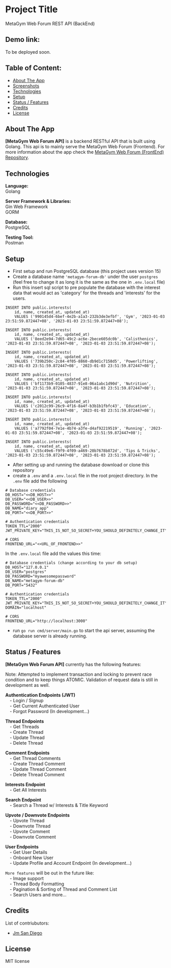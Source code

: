 # Project Title

MetaGym Web Forum REST API (BackEnd)

## Demo link:

To be deployed soon.

## Table of Content:

- [About The App](#about-the-app)
- [Screenshots](#screenshots)
- [Technologies](#technologies)
- [Setup](#setup)
- [Status / Features](#status)
- [Credits](#credits)
- [License](#license)

## About The App

**[MetaGym Web Forum API]** is a backend RESTful API that is built using Golang. This api is to mainly serve the MetaGym Web Forum (Frontend). For more information about the app check the [MetaGym Web Forum (FrontEnd) Repository](https://github.com/jmsandiegoo/metagym_web_forum_frontend).

## Technologies

**Language:**\
Golang

**Server Framework & Libraries:**\
Gin Web Framework\
GORM

**Database:**\
PostgreSQL

**Testing Tool:**\
Postman

## Setup

- First setup and run PostgreSQL database (this project uses version 15)
- Create a database name `'metagym-forum-db'` under the user `postgres` (feel free to change it as long it is the same as the one in `.env.local` file)
- Run this insert sql script to pre populate the database with the interest data that would act as 'category' for the threads and 'interests' for the users.

```
INSERT INTO public.interests(
	id, name, created_at, updated_at)
	VALUES ('990145d4-6bef-4e2b-a1a3-232b3de3efbf', 'Gym', '2023-01-03 23:51:59.872447+08', '2023-01-03 23:51:59.872447+08');

INSERT INTO public.interests(
	id, name, created_at, updated_at)
	VALUES ('8eed2e94-7d65-49c2-ac6e-2bece605dc0b', 'Calisthenics', '2023-01-03 23:51:59.872447+08', '2023-01-03 23:51:59.872447+08');

INSERT INTO public.interests(
	id, name, created_at, updated_at)
	VALUES ('739b250c-2c84-4f05-8860-db9d1c7158d5', 'Powerlifting', '2023-01-03 23:51:59.872447+08', '2023-01-03 23:51:59.872447+08');

INSERT INTO public.interests(
	id, name, created_at, updated_at)
	VALUES ('bf1173b9-0105-4837-91e8-06a1abc1d90d', 'Nutrition', '2023-01-03 23:51:59.872447+08', '2023-01-03 23:51:59.872447+08');

INSERT INTO public.interests(
	id, name, created_at, updated_at)
	VALUES ('c2012c99-26c9-4f16-8a4f-b3b1b1fbfc43', 'Education', '2023-01-03 23:51:59.872447+08', '2023-01-03 23:51:59.872447+08');

INSERT INTO public.interests(
	id, name, created_at, updated_at)
	VALUES ('a7792f04-7e1e-4b74-a3fe-d4af92219519', 'Running', '2023-01-03 23:51:59.872447+08', '2023-01-03 23:51:59.872447+08');

INSERT INTO public.interests(
	id, name, created_at, updated_at)
	VALUES ('c55c49e6-f9f9-4f09-a469-20b7678b872d', 'Tips & Tricks', '2023-01-03 23:51:59.872447+08', '2023-01-03 23:51:59.872447+08');
```

- After setting up and running the database download or clone this repository
- create a `.env` and a `.env.local` file in the root project directory.
  In the `.env` file add the following

```
# Database credentials
DB_HOST="<<DB_HOST>>"
DB_USER="<<DB_USER>>"
DB_PASSWORD="<<DB_PASSWORD>>"
DB_NAME="diary_app"
DB_PORT="<<DB_PORT>>"

# Authentication credentials
TOKEN_TTL="2000"
JWT_PRIVATE_KEY="THIS_IS_NOT_SO_SECRET+YOU_SHOULD_DEFINITELY_CHANGE_IT"

# CORS
FRONTEND_URL="<<URL_OF_FRONTEND>>"
```

In the `.env.local` file add the values this time:

```
# Database credentials (change according to your db setup)
DB_HOST="127.0.0.1"
DB_USER="postgres"
DB_PASSWORD="myawesomepassword"
DB_NAME="metagym-forum-db"
DB_PORT="5432"

# Authentication credentials
TOKEN_TTL="2000"
JWT_PRIVATE_KEY="THIS_IS_NOT_SO_SECRET+YOU_SHOULD_DEFINITELY_CHANGE_IT"
DOMAIN="localhost"

# CORS
FRONTEND_URL="http://localhost:3000"
```

- run `go run cmd/server/main.go` to start the api server, assuming the database server is already running.

## Status / Features

**[MetaGym Web Forum API]** currently has the following features:

Note: Attempted to implement transaction and locking to prevent race condition and to keep things ATOMIC. Validation of request data is still in development as well.

**Authentication Endpoints (JWT)**\
&emsp;- Login / Signup\
&emsp;- Get Current Authenticated User\
&emsp;- Forgot Password (In development...)

**Thread Endpoints**\
&emsp;- Get Threads\
&emsp;- Create Thread\
&emsp;- Update Thread\
&emsp;- Delete Thread

**Comment Endpoints**\
&emsp;- Get Thread Comments\
&emsp;- Create Thread Comment\
&emsp;- Update Thread Comment\
&emsp;- Delete Thread Comment

**Interests Endpoint**\
&emsp;- Get All Interests

**Search Endpoint**\
&emsp;- Search a Thread w/ Interests & Title Keyword

**Upvote / Downvote Endpoints**\
&emsp;- Upvote Thread\
&emsp;- Downvote Thread\
&emsp;- Upvote Comment\
&emsp;- Downvote Comment

**User Endpoints**\
&emsp;- Get User Details\
&emsp;- Onboard New User\
&emsp;- Update Profile and Account Endpoint (In development...)

`More features` will be out in the future like:\
&emsp;- Image support\
&emsp;- Thread Body Formatting\
&emsp;- Pagination & Sorting of Thread and Comment List\
&emsp;- Search Users
and more...

## Credits

List of contriubutors:

- [Jm San Diego](https://github.com/jmsandiegoo)

## License

MIT license
